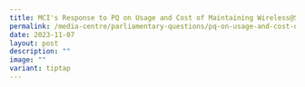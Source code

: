 ```yaml
---
title: MCI's Response to PQ on Usage and Cost of Maintaining Wireless@SG System
permalink: /media-centre/parliamentary-questions/pq-on-usage-and-cost-of-maintaining-wireless-sg/
date: 2023-11-07
layout: post
description: ""
image: ""
variant: tiptap
---
```

